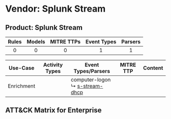 Vendor: Splunk Stream
=====================
Product: Splunk Stream
----------------------
| Rules | Models | MITRE TTPs | Event Types | Parsers |
|:-----:|:------:|:----------:|:-----------:|:-------:|
|   0   |   0    |     0      |      1      |    1    |

|  Use-Case  | Activity Types | Event Types/Parsers                                                                  | MITRE TTP | Content |
|:----------:| -------------- | ------------------------------------------------------------------------------------ | --------- | ------- |
| Enrichment | <ul></li></ul> |  computer-logon<br> ↳ [s-stream-dhcp](../Parsers/parserContent_s-stream-dhcp.md)<br> |           |         |

ATT&CK Matrix for Enterprise
----------------------------

